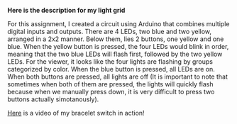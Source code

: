 
**Here is the description for my light grid**

For this assignment, I created a circuit using Arduino that combines multiple digital inputs and outputs. There are 4 LEDs, two blue and two yellow, arranged in a 2x2 manner. Below them, lies 2 buttons, one yellow and one blue. When the yellow button is pressed, the four LEDs would blink in order, meaning that the two blue LEDs will flash first, followed by the two yellow LEDs. For the viewer, it looks like the four lights are flashing by groups categorized by color.  When the blue button is pressed, all LEDs are on. When both buttons are pressed, all lights are off (It is important to note that sometimes when both of them are pressed, the lights will quickly flash because when we manually press down, it is very difficult to press two buttons actually simotanously).

[Here](https://youtu.be/_qf0Ah8z1kQ) is a video of my bracelet switch in action!
